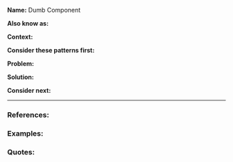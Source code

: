 **Name:**
Dumb Component

**Also know as:**

**Context:**

**Consider these patterns first:**

**Problem:**

**Solution:**

**Consider next:**

---

### References:


### Examples:


### Quotes:
